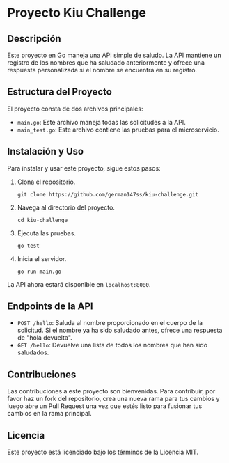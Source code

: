 
# Proyecto Kiu Challenge

## Descripción

Este proyecto en Go maneja una API simple de saludo. La API mantiene un registro de los nombres que ha saludado anteriormente y ofrece una respuesta personalizada si el nombre se encuentra en su registro.

## Estructura del Proyecto

El proyecto consta de dos archivos principales:

- `main.go`: Este archivo maneja todas las solicitudes a la API.
- `main_test.go`: Este archivo contiene las pruebas para el microservicio.

## Instalación y Uso

Para instalar y usar este proyecto, sigue estos pasos:

1. Clona el repositorio.
   ```
   git clone https://github.com/german147ss/kiu-challenge.git
   ```

2. Navega al directorio del proyecto.
   ```
   cd kiu-challenge
   ```

3. Ejecuta las pruebas.
   ```
   go test
   ```

4. Inicia el servidor.
   ```
   go run main.go
   ```

La API ahora estará disponible en `localhost:8080`.

## Endpoints de la API

- `POST /hello`: Saluda al nombre proporcionado en el cuerpo de la solicitud. Si el nombre ya ha sido saludado antes, ofrece una respuesta de "hola devuelta".
- `GET /hello`: Devuelve una lista de todos los nombres que han sido saludados.

## Contribuciones

Las contribuciones a este proyecto son bienvenidas. Para contribuir, por favor haz un fork del repositorio, crea una nueva rama para tus cambios y luego abre un Pull Request una vez que estés listo para fusionar tus cambios en la rama principal.

## Licencia

Este proyecto está licenciado bajo los términos de la Licencia MIT.